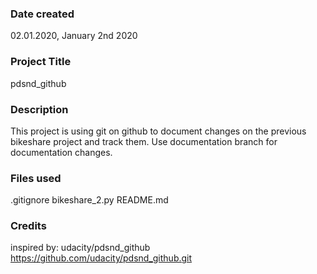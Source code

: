 ### Date created
02.01.2020, January 2nd 2020

### Project Title
pdsnd_github

### Description
This project is using git on github to document changes on the previous bikeshare project and track them.
Use documentation branch for documentation changes.

### Files used
.gitignore
bikeshare_2.py
README.md

### Credits
inspired by: udacity/pdsnd_github
https://github.com/udacity/pdsnd_github.git

